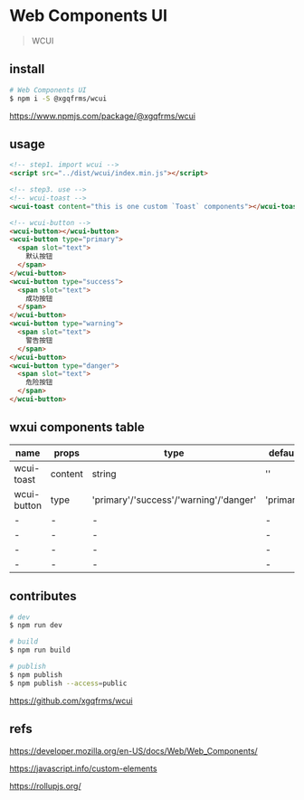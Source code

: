 # Web Components UI

> WCUI

## install

```sh
# Web Components UI
$ npm i -S @xgqfrms/wcui

```

<!-- https://www.npmjs.com/package/wcui -->

https://www.npmjs.com/package/@xgqfrms/wcui


## usage

```html
<!-- step1. import wcui -->
<script src="../dist/wcui/index.min.js"></script>

<!-- step3. use -->
<!-- wcui-toast -->
<wcui-toast content="this is one custom `Toast` components"></wcui-toast>

<!-- wcui-button -->
<wcui-button></wcui-button>
<wcui-button type="primary">
  <span slot="text">
    默认按钮
  </span>
</wcui-button>
<wcui-button type="success">
  <span slot="text">
    成功按钮
  </span>
</wcui-button>
<wcui-button type="warning">
  <span slot="text">
    警告按钮
  </span>
</wcui-button>
<wcui-button type="danger">
  <span slot="text">
    危险按钮
  </span>
</wcui-button>

```

## wxui components table


|name|props|type|default|
|-|-|-|-|
|wcui-toast|content|string|''|
|wcui-button|type|'primary'/'success'/'warning'/'danger'|'primary'|
|-|-|-|-|
|-|-|-|-|
|-|-|-|-|
|-|-|-|-|



## contributes

```sh
# dev
$ npm run dev

# build
$ npm run build

```


```sh
# publish
$ npm publish
$ npm publish --access=public

```

https://github.com/xgqfrms/wcui


## refs

https://developer.mozilla.org/en-US/docs/Web/Web_Components/

https://javascript.info/custom-elements

https://rollupjs.org/


